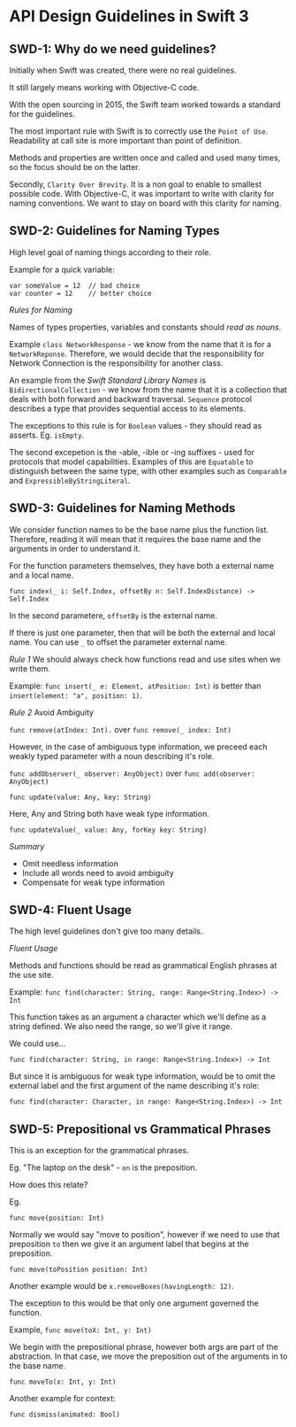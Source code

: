 # API Design Guidelines in Swift 3

## SWD-1: Why do we need guidelines?

Initially when Swift was created, there were no real guidelines.

It still largely means working with Objective-C code.

With the open sourcing in 2015, the Swift team worked towards a standard for the guidelines.

The most important rule with Swift is to correctly use the `Point of Use`. Readability at call site is more important than point of definition.

Methods and properties are written once and called and used many times, so the focus should be on the latter.

Secondly, `Clarity Over Brevity`. It is a non goal to enable to smallest possible code. With Objective-C, it was important to write with clarity for naming conventions. We want to stay on board with this clarity for naming.

## SWD-2: Guidelines for Naming Types

High level goal of naming things according to their role.

Example for a quick variable:

```
var someValue = 12	// bad choice
var counter = 12	// better choice
```

*Rules for Naming*

Names of types properties, variables and constants should _read as nouns_.

Example `class NetworkResponse` - we know from the name that it is for a `NetworkReponse`. Therefore, we would decide that the responsibility for Network Connection is the responsibility for another class.

An example from the _Swift Standard Library Names_ is `BidirectionalCollection` - we know from the name that it is a collection that deals with both forward and backward traversal. `Sequence` protocol describes a type that provides sequential access to its elements.

The exceptions to this rule is for `Boolean` values - they should read as asserts. Eg. `isEmpty`.

The second excepetion is the -able, -ible or -ing suffixes - used for protocols that model capabilities. Examples of this are `Equatable` to distinguish between the same type, with other examples such as `Comparable` and `ExpressibleByStringLiteral`.

## SWD-3: Guidelines for Naming Methods

We consider function names to be the base name plus the function list. Therefore, reading it will mean that it requires the base name and the arguments in order to understand it.

For the function parameters themselves, they have both a external name and a local name.

`func index(_ i: Self.Index, offsetBy n: Self.IndexDistance) -> Self.Index`

In the second parametere, `offsetBy` is the external name.

If there is just one parameter, then that will be both the external and local name. You can use `_` to offset the parameter external name.

*Rule 1*
We should always check how functions read and use sites when we write them.

Example: `func insert(_ e: Element, atPosition: Int)` is better than `insert(element: "a", position: 1)`.

*Rule 2*
Avoid Ambiguity

`func remove(atIndex: Int).` over `func remove(_ index: Int)`

However, in the case of ambiguous type information, we preceed each weakly typed parameter with a noun describing it's role.

`func addObserver(_ observer: AnyObject)` over `func add(observer: AnyObject)`

`func update(value: Any, key: String)`

Here, Any and String both have weak type information.

`func updateValue(_ value: Any, forKey key: String)`

*Summary*

- Omit needless information
- Include all words need to avoid ambiguity
- Compensate for weak type information

## SWD-4: Fluent Usage

The high level guidelines don't give too many details. 

*Fluent Usage*

Methods and functions should be read as grammatical English phrases at the use site.

Example: `func find(character: String, range: Range<String.Index>) -> Int`

This function takes as an argument a character which we'll define as a string defined. We also need the range, so we'll give it range.

We could use...

`func find(character: String, in range: Range<String.Index>) -> Int`

But since it is ambiguous for weak type information, would be to omit the external label and the first argument of the name describing it's role:

`func find(character: Character, in range: Range<String.Index>) -> Int`

## SWD-5: Prepositional vs Grammatical Phrases

This is an exception for the grammatical phrases.

Eg. "The laptop on the desk" - `on` is the preposition.

How does this relate?

Eg.

`func move(position: Int)`

Normally we would say "move to position", however if we need to use that preposition `to` then we give it an argument label that begins at the preposition.

`func move(toPosition position: Int)`

Another example would be `x.removeBoxes(havingLength: 12)`.

The exception to this would be that only one argument governed the function. 

Example, `func move(toX: Int, y: Int)`

We begin with the prepositional phrase, however both args are part of the abstraction. In that case, we move the preposition out of the arguments in to the base name.

`func moveTo(x: Int, y: Int)`

Another example for context:

`func dismiss(animated: Bool)`




















